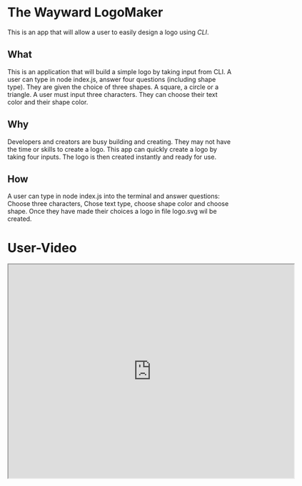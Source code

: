 # The Wayward LogoMaker
This is an app that will allow a user to easily design a logo using *CLI*.  

## What
This is an application that will build a simple logo by taking input from CLI. A user can type in node index.js, answer four questions (including shape type). They are given the choice of three shapes. A square, a circle or a triangle. A user must input three characters. They can choose their text color and their shape color. 

## Why 
Developers and creators are busy building and creating. They may not have the time or skills to create a logo. This app can quickly create a logo by taking four inputs. The logo is then created instantly and ready for use. 

## How
A user can type in node index.js into the terminal and answer questions: Choose three characters, Chose text type, choose shape color and choose shape. Once they have made their choices a logo in file logo.svg wil be created.

# User-Video
<iframe src="https://drive.google.com/file/d/12F1KT1IlBtnfIx91M2ze0z6Pb7c3uc4F/preview" width="640" height="480"></iframe>